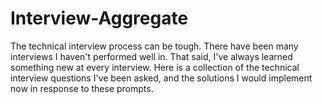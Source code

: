 # Interview-Aggregate
The technical interview process can be tough.  There have been many interviews I haven't performed well in.  That said, I've always learned something new at every interview.  Here is a collection of the technical interview questions I've been asked, and the solutions I would implement now in response to these prompts.

